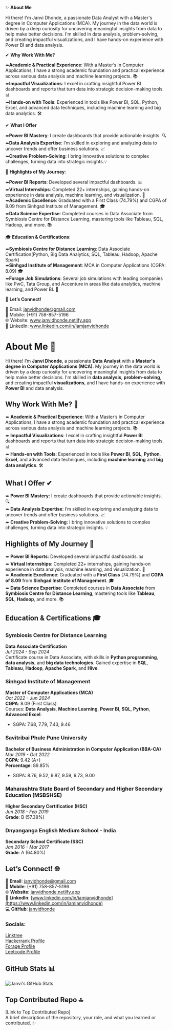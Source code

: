✨ **About Me**  

Hi there! I'm Janvi Dhonde, a passionate Data Analyst with a Master's degree in Computer Applications (MCA). My journey in the data world is driven by a deep curiosity for uncovering meaningful insights from data to help make better decisions. I'm skilled in data analysis, problem-solving, and creating impactful visualizations, and I have hands-on experience with Power BI and data analysis.  

✔ **Why Work With Me?**  

➠**Academic & Practical Experience**: With a Master’s in Computer Applications, I have a strong academic foundation and practical experience across various data analysis and machine learning projects. 📚 <br>
➠**Impactful Visualizations**: I excel in crafting insightful Power BI dashboards and reports that turn data into strategic decision-making tools. 📊 <br>
➠**Hands-on with Tools**: Experienced in tools like Power BI, SQL, Python, Excel, and advanced data techniques, including machine learning and big data analytics. 🛠️ <br>

✔ **What I Offer**    

➠**Power BI Mastery**: I create dashboards that provide actionable insights. 🔍  <br>
➠**Data Analysis Expertise**: I’m skilled in exploring and analyzing data to uncover trends and offer business solutions. 📈  <br>
➠**Creative Problem-Solving**: I bring innovative solutions to complex challenges, turning data into strategic insights.💡 <br>

🌟 **Highlights of My Journey**:  

➠**Power BI Reports**: Developed several impactful dashboards.  📊 <br>
➠**Virtual Internships**: Completed 22+ internships, gaining hands-on experience in data analysis, machine learning, and visualization.  💼 <br>
➠**Academic Excellence**: Graduated with a First Class (74.79%) and CGPA of 8.09 from Sinhgad Institute of Management.  🎓 <br>
➠**Data Science Expertise**: Completed courses in Data Associate from Symbiosis Centre for Distance Learning, mastering tools like Tableau, SQL, Hadoop, and more. 📚 <br>

🎓 **Education & Certifications**:  

➠**Symbiosis Centre for Distance Learning**: Data Associate Certification(Python, Big Data Analytics, SQL, Tableau, Hadoop, Apache Spark) <br>
➠**Sinhgad Institute of Management**: MCA in Computer Applications (CGPA: 8.09)  🎓 <br>
➠**Forage Job Simulations**: Several job simulations with leading companies like PwC, Tata Group, and Accenture in areas like data analytics, machine learning, and Power BI.  💼 <br>

🌟 **Let’s Connect!**  

📧 Email: janvidhonde@gmail.com  
📱 Mobile: (+91) 758-857-5196  
🌐 Website: www.janvidhonde.netlify.app  
🔗 LinkedIn: www.linkedin.com/in/iamjanvidhonde 


# About Me 💫

Hi there! I’m **Janvi Dhonde**, a passionate **Data Analyst** with a **Master's degree in Computer Applications (MCA)**. My journey in the data world is driven by a deep curiosity for uncovering meaningful insights from data to help make better decisions. I'm skilled in **data analysis**, **problem-solving**, and creating impactful **visualizations**, and I have hands-on experience with **Power BI** and data analysis. 

## Why Work With Me? 🌟

➠ **Academic & Practical Experience**: With a Master’s in Computer Applications, I have a strong academic foundation and practical experience across various data analysis and machine learning projects. 📚  
➠ **Impactful Visualizations**: I excel in crafting insightful **Power BI** dashboards and reports that turn data into strategic decision-making tools. 📊  
➠ **Hands-on with Tools**: Experienced in tools like **Power BI**, **SQL**, **Python**, **Excel**, and advanced data techniques, including **machine learning** and **big data analytics**. 🛠️  

## What I Offer ✔

➠ **Power BI Mastery**: I create dashboards that provide actionable insights. 🔍  
➠ **Data Analysis Expertise**: I’m skilled in exploring and analyzing data to uncover trends and offer business solutions. 📈  
➠ **Creative Problem-Solving**: I bring innovative solutions to complex challenges, turning data into strategic insights. 💡  

## Highlights of My Journey 🌟

➠ **Power BI Reports**: Developed several impactful dashboards. 📊  
➠ **Virtual Internships**: Completed 22+ internships, gaining hands-on experience in data analysis, machine learning, and visualization. 💼  
➠ **Academic Excellence**: Graduated with a **First Class** (74.79%) and **CGPA of 8.09** from **Sinhgad Institute of Management**. 🎓  
➠ **Data Science Expertise**: Completed courses in **Data Associate** from **Symbiosis Centre for Distance Learning**, mastering tools like **Tableau**, **SQL**, **Hadoop**, and more. 📚  

## Education & Certifications 🎓

### Symbiosis Centre for Distance Learning
**Data Associate Certification**  
*Jul 2024 - Sep 2024*  
Certificate course in Data Associate, with skills in **Python programming**, **data analysis**, and **big data technologies**. Gained expertise in **SQL**, **Tableau**, **Hadoop**, **Apache Spark**, and **Hive**.

### Sinhgad Institute of Management
**Master of Computer Applications (MCA)**  
*Oct 2022 - Jun 2024*  
**CGPA**: 8.09 (First Class)  
Courses: **Data Analysis**, **Machine Learning**, **Power BI**, **SQL**, **Python**, **Advanced Excel**.  
- SGPA: 7.68, 7.79, 7.43, 9.46  

### Savitribai Phule Pune University
**Bachelor of Business Administration in Computer Application (BBA-CA)**  
*Mar 2019 - Oct 2022*  
**CGPA**: 9.42 (A+)  
**Percentage**: 89.85%  
- SGPA: 8.76, 9.52, 9.87, 9.59, 9.73, 9.00  

### Maharashtra State Board of Secondary and Higher Secondary Education (MSBSHSE)
**Higher Secondary Certification (HSC)**  
*Jun 2018 - Feb 2019*  
**Grade**: B (57.38%)  

### Dnyanganga English Medium School - India
**Secondary School Certificate (SSC)**  
*Jan 2016 - Mar 2017*  
**Grade**: A (64.80%)  

## Let’s Connect! 🌐

📧 **Email**: [janvidhonde@gmail.com](mailto:janvidhonde@gmail.com)  
📱 **Mobile**: (+91) 758-857-5196  
🌐 **Website**: [janvidhonde.netlify.app](https://janvidhonde.netlify.app)  
🔗 **LinkedIn**: [www.linkedin.com/in/iamjanvidhonde](https://www.linkedin.com/in/iamjanvidhonde)  
💻 **GitHub**: [janvidhonde](https://github.com/janvidhonde)

### Socials:  
[Linktree](https://linktr.ee/JanviDhonde)  
[Hackerrank Profile](https://www.hackerrank.com/profile/janvidhonde2083)  
[Forage Profile](https://www.theforage.com/profile/R5dwK9gxpuRLKHpbX)  
[Leetcode Profile](https://leetcode.com/u/JanviDhonde/)

## GitHub Stats 📊

![Janvi's GitHub Stats](https://github-readme-stats.vercel.app/api?username=janvidhonde&show_icons=true&hide_title=true)

## Top Contributed Repo 🔝  
[Link to Top Contributed Repo]  
A brief description of the repository, your role, and what you learned or contributed. ✨

